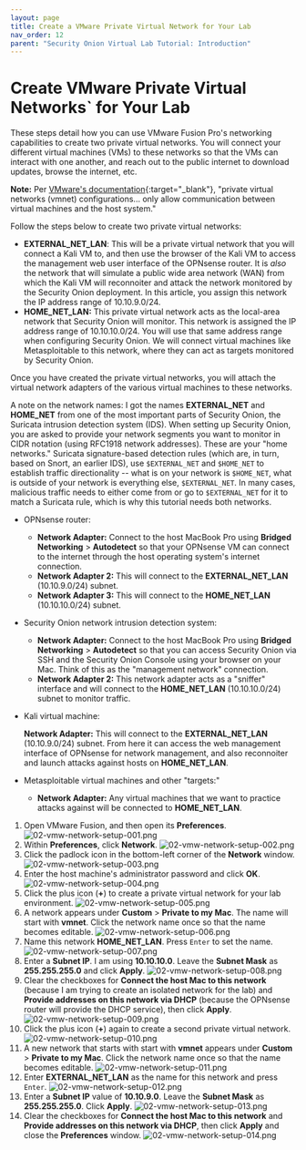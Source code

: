 ```yaml
---
layout: page
title: Create a VMware Private Virtual Network for Your Lab
nav_order: 12
parent: "Security Onion Virtual Lab Tutorial: Introduction"
---
```


# Create VMware Private Virtual Networks` for Your Lab

These steps detail how you can use VMware Fusion Pro's networking capabilities to create two private virtual networks. You will connect your different virtual machines (VMs) to these networks so that the VMs can interact with one another, and reach out to the public internet to download updates, browse the internet, etc.

**Note:** Per [VMware's documentation](https://docs.vmware.com/en/VMware-Fusion/12/com.vmware.fusion.using.doc/GUID-DEB1FB99-0E44-4AAA-9693-6C2687098F13.html){:target="_blank"}, "private virtual networks (vmnet) configurations... only allow communication between virtual machines and the host system."

Follow the steps below to create two private virtual networks:

* **EXTERNAL_NET_LAN**: This will be a private virtual network that you will connect a Kali VM to, and then use the browser of the Kali VM to access the management web user interface of the OPNsense router. It is *also* the network that will simulate a public wide area network (WAN) from which the Kali VM will reconnoiter and attack the network monitored by the Security Onion deployment. In this article, you assign this network the IP address range of 10.10.9.0/24.
* **HOME_NET_LAN:** This private virtual network acts as the local-area network that Security Onion will monitor. This network is assigned the IP address range of 10.10.10.0/24. You will use that same address range when configuring Security Onion. We will connect virtual machines like Metasploitable to this network, where they can act as targets monitored by Security Onion.

Once you have created the private virtual networks, you will attach the virtual network adapters of the various virtual machines to these networks.

A note on the network names: I got the names **EXTERNAL_NET** and **HOME_NET** from one of the most important parts of Security Onion, the Suricata intrusion detection system (IDS). When setting up Security Onion, you are asked to provide your network segments you want to monitor in CIDR notation (using RFC1918 network addresses). These are your "home networks." Suricata signature-based detection rules (which are, in turn, based on Snort, an earlier IDS), use `$EXTERNAL_NET` and `$HOME_NET` to establish traffic directionality -- what is on your network is `$HOME_NET`, what is outside of your network is everything else, `$EXTERNAL_NET`. In many cases, malicious traffic needs to either come from or go to `$EXTERNAL_NET` for it to match a Suricata rule, which is why this tutorial needs both networks.

* OPNsense router:

  * **Network Adapter:** Connect to the host MacBook Pro using **Bridged Networking** > **Autodetect** so that your OPNsense VM can connect to the internet through the host operating system's internet connection.
  * **Network Adapter 2:** This will connect to the **EXTERNAL_NET_LAN** (10.10.9.0/24) subnet.
  * **Network Adapter 3:** This will connect to the **HOME_NET_LAN** (10.10.10.0/24) subnet.

* Security Onion network intrusion detection system:

  * **Network Adapter:** Connect to the host MacBook Pro using **Bridged Networking** > **Autodetect** so that you can access Security Onion via SSH and the Security Onion Console using your browser on your Mac. Think of this as the "management network" connection.
  * **Network Adapter 2:** This network adapter acts as a "sniffer" interface and will connect to the **HOME_NET_LAN** (10.10.10.0/24) subnet to monitor traffic.

* Kali virtual machine:

  **Network Adapter:** This will connect to the **EXTERNAL_NET_LAN** (10.10.9.0/24) subnet. From here it can access the web management interface of OPNsense for network management, and also reconnoiter and launch attacks against hosts on **HOME_NET_LAN**.

* Metasploitable virtual machines and other "targets:"

  * **Network Adapter:** Any virtual machines that we want to practice attacks against will be connected to **HOME_NET_LAN**.

1. Open VMware Fusion, and then open its **Preferences**.
   ![02-vmw-network-setup-001.png](./images/02-vmw-network-setup/02-vmw-network-setup-001.png)
2. Within **Preferences**, click **Network**.
   ![02-vmw-network-setup-002.png](./images/02-vmw-network-setup/02-vmw-network-setup-002.png)
3. Click the padlock icon in the bottom-left corner of the **Network** window.
   ![02-vmw-network-setup-003.png](./images/02-vmw-network-setup/02-vmw-network-setup-003.png)
4. Enter the host machine's administrator password and click **OK**.
   ![02-vmw-network-setup-004.png](./images/02-vmw-network-setup/02-vmw-network-setup-004.png)
5. Click the plus icon (**+**) to create a private virtual network for your lab environment.
   ![02-vmw-network-setup-005.png](./images/02-vmw-network-setup/02-vmw-network-setup-005.png)
6. A network appears under **Custom** > **Private to my Mac**. The name will start with **vmnet**. Click the network name once so that the name becomes editable.
   ![02-vmw-network-setup-006.png](./images/02-vmw-network-setup/02-vmw-network-setup-006.png)
7. Name this network **HOME_NET_LAN**. Press `Enter` to set the name.
   ![02-vmw-network-setup-007.png](./images/02-vmw-network-setup/02-vmw-network-setup-007.png)
8. Enter a **Subnet IP**. I am using **10.10.10.0**. Leave the **Subnet Mask** as **255.255.255.0** and click **Apply**.
   ![02-vmw-network-setup-008.png](./images/02-vmw-network-setup/02-vmw-network-setup-008.png)
9. Clear the checkboxes for **Connect the host Mac to this network** (because I am trying to create an isolated network for the lab) and **Provide addresses on this network via DHCP** (because the OPNsense router will provide the DHCP service), then click **Apply**.
   ![02-vmw-network-setup-009.png](./images/02-vmw-network-setup/02-vmw-network-setup-009.png)
10. Click the plus icon (**+**) again to create a second private virtual network.
   ![02-vmw-network-setup-010.png](./images/02-vmw-network-setup/02-vmw-network-setup-010.png)
11. A new network that starts with start with **vmnet** appears under **Custom** > **Private to my Mac**. Click the network name once so that the name becomes editable.
   ![02-vmw-network-setup-011.png](./images/02-vmw-network-setup/02-vmw-network-setup-011.png)
12. Enter **EXTERNAL_NET_LAN** as the name for this network and press `Enter`.
   ![02-vmw-network-setup-012.png](./images/02-vmw-network-setup/02-vmw-network-setup-012.png)
13. Enter a **Subnet IP** value of **10.10.9.0**. Leave the **Subnet Mask** as **255.255.255.0**. Click **Apply**.
   ![02-vmw-network-setup-013.png](./images/02-vmw-network-setup/02-vmw-network-setup-013.png)
14. Clear the checkboxes for **Connect the host Mac to this network** and **Provide addresses on this network via DHCP**, then click **Apply** and close the **Preferences** window.
   ![02-vmw-network-setup-014.png](./images/02-vmw-network-setup/02-vmw-network-setup-014.png)